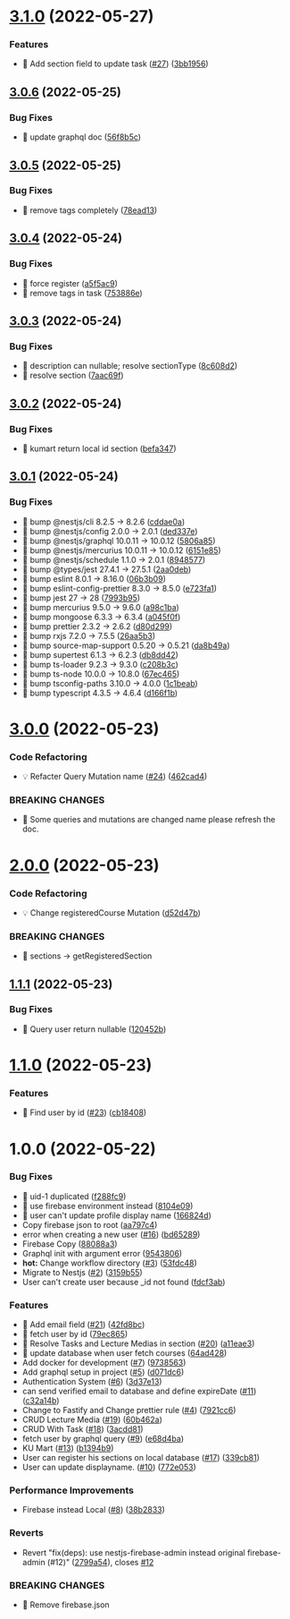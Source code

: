 # [3.1.0](https://github.com/KUTask/backend/compare/v3.0.6...v3.1.0) (2022-05-27)


### Features

* 🎸 Add section field to update task ([#27](https://github.com/KUTask/backend/issues/27)) ([3bb1956](https://github.com/KUTask/backend/commit/3bb19561ca802d1260b33b77c3e837083fca1e20))

## [3.0.6](https://github.com/KUTask/backend/compare/v3.0.5...v3.0.6) (2022-05-25)


### Bug Fixes

* 🐛 update graphql doc ([56f8b5c](https://github.com/KUTask/backend/commit/56f8b5c8683991459ff28c66b1ad27f9f7b08c21))

## [3.0.5](https://github.com/KUTask/backend/compare/v3.0.4...v3.0.5) (2022-05-25)


### Bug Fixes

* 🐛 remove tags completely ([78ead13](https://github.com/KUTask/backend/commit/78ead13c739958e44caf1f0f5b8dfea8372e2bd5))

## [3.0.4](https://github.com/KUTask/backend/compare/v3.0.3...v3.0.4) (2022-05-24)


### Bug Fixes

* 🐛 force register ([a5f5ac9](https://github.com/KUTask/backend/commit/a5f5ac9dbf85dde8a86fbe7443b519bf9e7b7687))
* 🐛 remove tags in task ([753886e](https://github.com/KUTask/backend/commit/753886e1a21b27ba663c178673806f732a269773))

## [3.0.3](https://github.com/KUTask/backend/compare/v3.0.2...v3.0.3) (2022-05-24)


### Bug Fixes

* 🐛 description can nullable; resolve sectionType ([8c608d2](https://github.com/KUTask/backend/commit/8c608d212fe7bb3b68e1c365cbd0b9adfa70e12d))
* 🐛 resolve section ([7aac69f](https://github.com/KUTask/backend/commit/7aac69ff1bc3eb04c830fa5cccb32cdba2ce6c53))

## [3.0.2](https://github.com/KUTask/backend/compare/v3.0.1...v3.0.2) (2022-05-24)


### Bug Fixes

* 🐛 kumart return local id section ([befa347](https://github.com/KUTask/backend/commit/befa347970749975e40b6f994c98c717cfae01e0))

## [3.0.1](https://github.com/KUTask/backend/compare/v3.0.0...v3.0.1) (2022-05-24)


### Bug Fixes

* 🐛 bump @nestjs/cli 8.2.5 -> 8.2.6 ([cddae0a](https://github.com/KUTask/backend/commit/cddae0aada07ebfaf32a90d983e8e98a6f22633b))
* 🐛 bump @nestjs/config 2.0.0 -> 2.0.1 ([ded337e](https://github.com/KUTask/backend/commit/ded337e99cfb18f8142e8be97d840d0371040e90))
* 🐛 bump @nestjs/graphql 10.0.11 -> 10.0.12 ([5806a85](https://github.com/KUTask/backend/commit/5806a85501e0da8db7ddecac8d4b62e09d910eb5))
* 🐛 bump @nestjs/mercurius 10.0.11 -> 10.0.12 ([6151e85](https://github.com/KUTask/backend/commit/6151e85bf3d96aed04193d0a9be6f47210201358))
* 🐛 bump @nestjs/schedule 1.1.0 -> 2.0.1 ([8948577](https://github.com/KUTask/backend/commit/8948577902349e3f1e0c50d1058dfd719fcbe85c))
* 🐛 bump @types/jest 27.4.1 -> 27.5.1 ([2aa0deb](https://github.com/KUTask/backend/commit/2aa0deba9692f75423725af8817691c52ffb85b4))
* 🐛 bump eslint 8.0.1 -> 8.16.0 ([06b3b09](https://github.com/KUTask/backend/commit/06b3b09e0c12a125e431701e86fb92b2dbd6609e))
* 🐛 bump eslint-config-prettier 8.3.0 -> 8.5.0 ([e723fa1](https://github.com/KUTask/backend/commit/e723fa1c0f120f1c6e57309deeb23715aea6d6b0))
* 🐛 bump jest 27 -> 28 ([7993b95](https://github.com/KUTask/backend/commit/7993b95d65fb9e1fb11e34a6f3cf1f504a332f20))
* 🐛 bump mercurius 9.5.0 -> 9.6.0 ([a98c1ba](https://github.com/KUTask/backend/commit/a98c1ba5a2b3c3ffc0893459597c86d7891cb524))
* 🐛 bump mongoose 6.3.3 -> 6.3.4 ([a045f0f](https://github.com/KUTask/backend/commit/a045f0fb0fbdee0c0870af8ae49e7546fef161e6))
* 🐛 bump prettier 2.3.2 -> 2.6.2 ([d80d299](https://github.com/KUTask/backend/commit/d80d299d6d20c7d56cb04c57871869a156e38621))
* 🐛 bump rxjs 7.2.0 -> 7.5.5 ([26aa5b3](https://github.com/KUTask/backend/commit/26aa5b36b14a9b6cb79bfedd544ddf1c399cc83d))
* 🐛 bump source-map-support 0.5.20 -> 0.5.21 ([da8b49a](https://github.com/KUTask/backend/commit/da8b49a7b9427559dcc58efbd83b337a3f8f864f))
* 🐛 bump supertest 6.1.3 -> 6.2.3 ([db8dd42](https://github.com/KUTask/backend/commit/db8dd4265c4848dbbc58d94dcc698b8684203fd9))
* 🐛 bump ts-loader 9.2.3 -> 9.3.0 ([c208b3c](https://github.com/KUTask/backend/commit/c208b3c49f0018355a9364be9091a85af594be9d))
* 🐛 bump ts-node 10.0.0 -> 10.8.0 ([67ec465](https://github.com/KUTask/backend/commit/67ec465522e131184c8f70aa18ea9b7b3fed8d99))
* 🐛 bump tsconfig-paths 3.10.0 -> 4.0.0 ([1c1beab](https://github.com/KUTask/backend/commit/1c1beaba0c5849a815951c8d0127bfe66e8680f2))
* 🐛 bump typescript 4.3.5 -> 4.6.4 ([d166f1b](https://github.com/KUTask/backend/commit/d166f1b380096e8fe4938f3fe2d274bcc4ee3c45))

# [3.0.0](https://github.com/KUTask/backend/compare/v2.0.0...v3.0.0) (2022-05-23)


### Code Refactoring

* 💡 Refacter Query Mutation name ([#24](https://github.com/KUTask/backend/issues/24)) ([462cad4](https://github.com/KUTask/backend/commit/462cad477a39b01fcdf8f014f27bf54a4411a175))


### BREAKING CHANGES

* 🧨 Some queries and mutations are changed name please refresh the doc.

# [2.0.0](https://github.com/KUTask/backend/compare/v1.1.1...v2.0.0) (2022-05-23)


### Code Refactoring

* 💡 Change registeredCourse Mutation ([d52d47b](https://github.com/KUTask/backend/commit/d52d47ba86a3395ee33dcf9dbb89f67515255198))


### BREAKING CHANGES

* 🧨 sections -> getRegisteredSection

## [1.1.1](https://github.com/KUTask/backend/compare/v1.1.0...v1.1.1) (2022-05-23)


### Bug Fixes

* 🐛 Query user return nullable ([120452b](https://github.com/KUTask/backend/commit/120452b73d216b304d9b60c1334be02d2d55fdef))

# [1.1.0](https://github.com/KUTask/backend/compare/v1.0.0...v1.1.0) (2022-05-23)


### Features

* 🎸 Find user by id ([#23](https://github.com/KUTask/backend/issues/23)) ([cb18408](https://github.com/KUTask/backend/commit/cb1840801426f44f83c551501f8eace2e4be3ab7))

# 1.0.0 (2022-05-22)


### Bug Fixes

* 🐛 uid-1 duplicated ([f288fc9](https://github.com/KUTask/backend/commit/f288fc98d036f7577f0c02dc1cf239498cabf8ab))
* 🐛 use firebase environment instead ([8104e09](https://github.com/KUTask/backend/commit/8104e09597bf7a5a487998ec3b5129d890549cfb))
* 🐛 user can't update profile display name ([166824d](https://github.com/KUTask/backend/commit/166824d360e896a5c4c731ca0ba8d8f39fd883f3))
* Copy firebase json to root ([aa797c4](https://github.com/KUTask/backend/commit/aa797c4720fb66e10868e18f7488fde6a7ae403c))
* error when creating a new user ([#16](https://github.com/KUTask/backend/issues/16)) ([bd65289](https://github.com/KUTask/backend/commit/bd6528960e17ff049007d5b6c64c9d7999c89d37))
* Firebase Copy ([88088a3](https://github.com/KUTask/backend/commit/88088a3a8fe0878671dddd61d8ea3b30b7fdc55b))
* Graphql init with argument error ([9543806](https://github.com/KUTask/backend/commit/954380672cb8c0bc327f13976dccb2d93ec3f91d))
* **hot:** Change workflow directory ([#3](https://github.com/KUTask/backend/issues/3)) ([53fdc48](https://github.com/KUTask/backend/commit/53fdc4853777bf7e83769c62b94933df2bb67fba))
* Migrate to Nestjs ([#2](https://github.com/KUTask/backend/issues/2)) ([3159b55](https://github.com/KUTask/backend/commit/3159b55d0892b42b002f2471de57fb16e362fbcc))
* User can't create user because _id not found ([fdcf3ab](https://github.com/KUTask/backend/commit/fdcf3ab4798955afd415119c73978506df5aa82f))


### Features

* 🎸 Add email field ([#21](https://github.com/KUTask/backend/issues/21)) ([42fd8bc](https://github.com/KUTask/backend/commit/42fd8bc610cf5ac8446ab2bb9514f463e601b81a))
* 🎸 fetch user by id ([79ec865](https://github.com/KUTask/backend/commit/79ec86595d6c6d05d78ea4b71d1435ed5c7fb707))
* 🎸 Resolve Tasks and Lecture Medias in section ([#20](https://github.com/KUTask/backend/issues/20)) ([a11eae3](https://github.com/KUTask/backend/commit/a11eae3cb4bb23c5a568195f52993075579e33ea))
* 🎸 update database when user fetch courses ([64ad428](https://github.com/KUTask/backend/commit/64ad42815f15c8d3f05912fe090513cf2524ba26))
* Add docker for development ([#7](https://github.com/KUTask/backend/issues/7)) ([9738563](https://github.com/KUTask/backend/commit/9738563d366138f540179d83c344c993e8df32a8))
* Add graphql setup in project ([#5](https://github.com/KUTask/backend/issues/5)) ([d071dc6](https://github.com/KUTask/backend/commit/d071dc63c7733742325b06132a0ac4679b2b0010))
* Authentication System ([#6](https://github.com/KUTask/backend/issues/6)) ([3d37e13](https://github.com/KUTask/backend/commit/3d37e13015641996d171ee21c2123b75e0f58324))
* can send verified email to database and define expireDate ([#11](https://github.com/KUTask/backend/issues/11)) ([c32a14b](https://github.com/KUTask/backend/commit/c32a14bcfcd0d5e29bf34ff5167c9bc3f198bbf8))
* Change to Fastify and Change prettier rule ([#4](https://github.com/KUTask/backend/issues/4)) ([7921cc6](https://github.com/KUTask/backend/commit/7921cc6dc87055ab01f89c3dd590e3a2d10f501d))
* CRUD Lecture Media ([#19](https://github.com/KUTask/backend/issues/19)) ([60b462a](https://github.com/KUTask/backend/commit/60b462a7a5b8c6d0ad629a31ee29d8810cb57dc8))
* CRUD With Task ([#18](https://github.com/KUTask/backend/issues/18)) ([3acdd81](https://github.com/KUTask/backend/commit/3acdd81812dea9ae10298fe7fe50e2c764e99b38))
* fetch user by graphql query ([#9](https://github.com/KUTask/backend/issues/9)) ([e68d4ba](https://github.com/KUTask/backend/commit/e68d4ba7344eaa88d9990c9b39e96b48ca2dbe25))
* KU Mart ([#13](https://github.com/KUTask/backend/issues/13)) ([b1394b9](https://github.com/KUTask/backend/commit/b1394b99fdcf175ab9311abcdd2e007d70e5d41f))
* User can register his sections on local database ([#17](https://github.com/KUTask/backend/issues/17)) ([339cb81](https://github.com/KUTask/backend/commit/339cb8123e9a049ad326d21d55b3975e37a1aedd))
* User can update displayname. ([#10](https://github.com/KUTask/backend/issues/10)) ([772e053](https://github.com/KUTask/backend/commit/772e053d5d66b29a67251f2f5b1f3e9c402a1bd0))


### Performance Improvements

* Firebase instead Local ([#8](https://github.com/KUTask/backend/issues/8)) ([38b2833](https://github.com/KUTask/backend/commit/38b2833a99e2ce29e309a4598dd723a51bb13a2e))


### Reverts

* Revert "fix(deps): use nestjs-firebase-admin instead original firebase-admin (#12)" ([2799a54](https://github.com/KUTask/backend/commit/2799a548b2a55be75cd690a96f2601822911d90e)), closes [#12](https://github.com/KUTask/backend/issues/12)


### BREAKING CHANGES

* 🧨 Remove firebase.json
